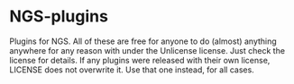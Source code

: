 # NGS-plugins
Plugins for NGS. All of these are free for anyone to do (almost) anything anywhere for any reason with under the Unlicense license. Just check the license for details. If any plugins were released with their own license, LICENSE does not overwrite it. Use that one instead, for all cases.
